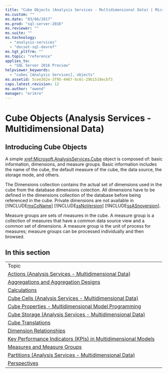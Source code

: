 ```yaml
---
title: "Cube Objects (Analysis Services - Multidimensional Data) | Microsoft Docs"
ms.custom: ""
ms.date: "03/06/2017"
ms.prod: "sql-server-2016"
ms.reviewer: ""
ms.suite: ""
ms.technology: 
  - "analysis-services"
  - "docset-sql-devref"
ms.tgt_pltfrm: ""
ms.topic: "reference"
applies_to: 
  - "SQL Server 2016 Preview"
helpviewer_keywords: 
  - "cubes [Analysis Services], objects"
ms.assetid: 5cee362e-3f95-4467-bc6c-29b1518ecbf3
caps.latest.revision: 12
ms.author: "owend"
manager: "erikre"
---
```

# Cube Objects (Analysis Services - Multidimensional Data)
    
## Introducing Cube Objects  
 A simple <xref:Microsoft.AnalysisServices.Cube> object is composed of: basic information, dimensions, and measure groups. Basic information includes the name of the cube, the default measure of the cube, the data source, the storage mode, and others.  
  
 The Dimensions collection contains the actual set of dimensions used in the cube from the database dimensions colection. All dimensions have to be defined in the dimensions collection of the database before being referenced in the cube. Private dimensions are not available in [!INCLUDE[msCoName](../../a9notintoc/includes/msconame-md.md)] [!INCLUDE[ssNoVersion](../../a9notintoc/includes/ssnoversion-md.md)] [!INCLUDE[ssASnoversion](../../a9notintoc/includes/ssasnoversion-md.md)].  
  
 Measure groups are sets of measures in the cube. A measure group is a collection of measures that have a common data source view and a common set of dimensions. A measure group is the unit of process for measures; measure groups can be processed individually and then browsed.  
  
## In this section  
  
|||  
|-|-|  
|Topic||  
|[Actions &#40;Analysis Services - Multidimensional Data&#41;](../../analysis-services/multidimensional-models/actions-analysis-services-multidimensional-data.md)||  
|[Aggregations and Aggregation Designs](../../analysis-services/multidimensional-models-olap-logical-cube-objects/aggregations-and-aggregation-designs.md)||  
|[Calculations](../../analysis-services/multidimensional-models-olap-logical-cube-objects/calculations.md)||  
|[Cube Cells &#40;Analysis Services - Multidimensional Data&#41;](../../analysis-services/multidimensional-models-olap-logical-cube-objects/cube-cells-analysis-services-multidimensional-data.md)||  
|[Cube Properties - Multidimensional Model Programming](../../analysis-services/multidimensional-models-olap-logical-cube-objects/cube-properties-multidimensional-model-programming.md)||  
|[Cube Storage &#40;Analysis Services - Multidimensional Data&#41;](../../analysis-services/multidimensional-models-olap-logical-cube-objects/cube-storage-analysis-services-multidimensional-data.md)||  
|[Cube Translations](../../analysis-services/multidimensional-models-olap-logical-cube-objects/cube-translations.md)||  
|[Dimension Relationships](../../analysis-services/multidimensional-models-olap-logical-cube-objects/dimension-relationships.md)||  
|[Key Performance Indicators &#40;KPIs&#41; in Multidimensional Models](../../analysis-services/multidimensional-models/key-performance-indicators-kpis-in-multidimensional-models.md)||  
|[Measures and Measure Groups](../../analysis-services/multidimensional-models/measures-and-measure-groups.md)||  
|[Partitions &#40;Analysis Services - Multidimensional Data&#41;](../../analysis-services/multidimensional-models-olap-logical-cube-objects/partitions-analysis-services-multidimensional-data.md)||  
|[Perspectives](../../analysis-services/multidimensional-models-olap-logical-cube-objects/perspectives.md)||  
  
  